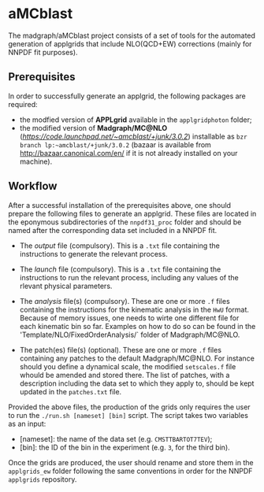 # aMCblast
The madgraph/aMCblast project consists of a set of tools for the automated
generation of applgrids that include NLO(QCD+EW) corrections (mainly for 
NNPDF fit purposes).

## Prerequisites
In order to successfully generate an applgrid, the following packages are
required:

* the modfied version of **APPLgrid** available in the `applgridphoton` folder;
* the modified version of **Madgraph/MC@NLO** (*https://code.launchpad.net/~amcblast/+junk/3.0.2*) installable as 
`bzr branch lp:~amcblast/+junk/3.0.2` 
(bazaar is available from http://bazaar.canonical.com/en/ if it is not already 
installed on your machine).

## Workflow
After a successful installation of the prerequisites above, one should prepare
the following files to generate an applgrid. These files are located in the
eponymous subdirectories of the `nnpdf31_proc` folder and should be named
after the corresponding data set included in a NNPDF fit.

* The *output* file (compulsory). This is a `.txt` file containing the 
  instructions to generate the relevant process. 

* The *launch* file (compulsory). This is a `.txt` file containing the 
  instructions to run the relevant process, including any values of the 
  rlevant physical parameters.

* The *analysis* file(s) (compulsory). These are one or more `.f` files
  containing the instructions for the kinematic analysis in the `HwU` format. 
  Because of memory issues, one needs to wirte one different file for each 
  kinematic bin so far. Examples on how to do so can be found in the
  'Template/NLO/FixedOrderAnalysis/` folder of Madgraph/MC@NLO.

* The patch(es) file(s) (optional). These are one or more `.f` files
  containing any patches to the default Madgraph/MC@NLO. For instance should
  you define a dynamical scale, the modified `setscales.f` file whould be 
  amended and stored there. The list of patches, with a description
  including the data set to which they apply to, should be kept updated in the
  `patches.txt` file.

Provided the above files, the production of the grids only requires the user to
run the `./run.sh [nameset] [bin]` script. The script takes two variables as an
input:

* [nameset]: the name of the data set (e.g. `CMSTTBARTOT7TEV`);
* [bin]:     the ID of the bin in the experiment (e.g. `3`, for the third bin).

Once the grids are produced, the user should rename and store them in the 
`applgrids_ew` folder following the same conventions in order for the NNPDF
`applgrids` repository.